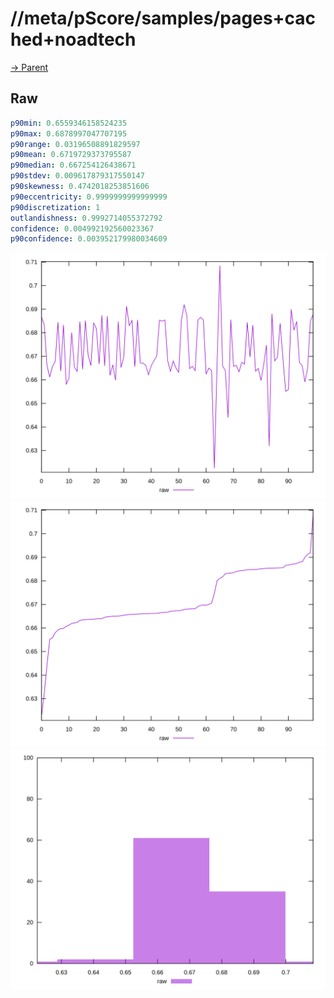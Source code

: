 
# //meta/pScore/samples/pages+cached+noadtech

[→ Parent](../..)


## Raw


```yaml
p90min: 0.6559346158524235
p90max: 0.6878997047707195
p90range: 0.03196508891829597
p90mean: 0.6719729373795587
p90median: 0.667254126438671
p90stdev: 0.009617879317550147
p90skewness: 0.4742018253851606
p90eccentricity: 0.9999999999999999
p90discretization: 1
outlandishness: 0.9992714055372792
confidence: 0.004992192560023367
p90confidence: 0.003952179980034609

```

![PLOT: raw-values](./raw/values.svg)![PLOT: raw-sorted](./raw/sorted.svg)![PLOT: raw-histogram](./raw/histogram.svg)